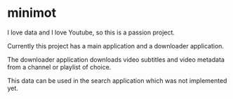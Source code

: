 # minimot

I love data and I love Youtube, so this is a passion project.

Currently this project has a main application and a downloader application.

The downloader application downloads video subtitles and video metadata from a channel or playlist of choice.

This data can be used in the search application which was not implemented yet.
